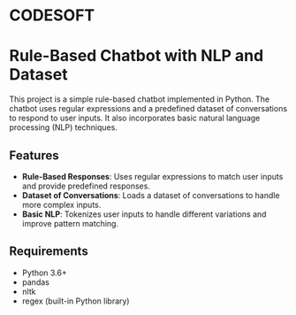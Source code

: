 # CODESOFT

# Rule-Based Chatbot with NLP and Dataset

This project is a simple rule-based chatbot implemented in Python. The chatbot uses regular expressions and a predefined dataset of conversations to respond to user inputs. It also incorporates basic natural language processing (NLP) techniques.

## Features

- **Rule-Based Responses**: Uses regular expressions to match user inputs and provide predefined responses.
- **Dataset of Conversations**: Loads a dataset of conversations to handle more complex inputs.
- **Basic NLP**: Tokenizes user inputs to handle different variations and improve pattern matching.

## Requirements

- Python 3.6+
- pandas
- nltk
- regex (built-in Python library)


